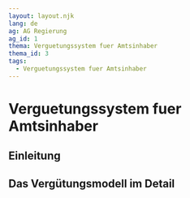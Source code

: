 ```yaml
---
layout: layout.njk
lang: de
ag: AG Regierung
ag_id: 1
thema: Verguetungssystem fuer Amtsinhaber
thema_id: 3
tags:
  - Verguetungssystem fuer Amtsinhaber
---
```

# Verguetungssystem fuer Amtsinhaber

## Einleitung


## Das Vergütungsmodell im Detail

